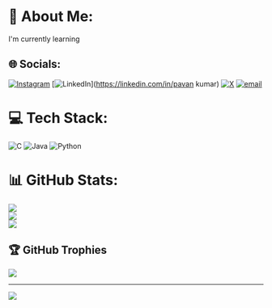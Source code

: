 # 💫 About Me:
I'm currently learning <br>


## 🌐 Socials:
[![Instagram](https://img.shields.io/badge/Instagram-%23E4405F.svg?logo=Instagram&logoColor=white)](https://instagram.com/__pavanshetty06) [![LinkedIn](https://img.shields.io/badge/LinkedIn-%230077B5.svg?logo=linkedin&logoColor=white)](https://linkedin.com/in/pavan kumar) [![X](https://img.shields.io/badge/X-black.svg?logo=X&logoColor=white)](https://x.com/@Pavanshetty1010) [![email](https://img.shields.io/badge/Email-D14836?logo=gmail&logoColor=white)](mailto:pavankumar66170@gmail.com) 

# 💻 Tech Stack:
![C](https://img.shields.io/badge/c-%2300599C.svg?style=flat&logo=c&logoColor=white) ![Java](https://img.shields.io/badge/java-%23ED8B00.svg?style=flat&logo=openjdk&logoColor=white) ![Python](https://img.shields.io/badge/python-3670A0?style=flat&logo=python&logoColor=ffdd54)
# 📊 GitHub Stats:
![](https://github-readme-stats.vercel.app/api?username=pavankumar66170&theme=shadow_green&hide_border=true&include_all_commits=true&count_private=true)<br/>
![](https://github-readme-streak-stats.herokuapp.com/?user=pavankumar66170&theme=shadow_green&hide_border=true)<br/>
![](https://github-readme-stats.vercel.app/api/top-langs/?username=pavankumar66170&theme=shadow_green&hide_border=true&include_all_commits=true&count_private=true&layout=compact)

## 🏆 GitHub Trophies
![](https://github-profile-trophy.vercel.app/?username=pavankumar66170&theme=radical&no-frame=false&no-bg=true&margin-w=4)

---
[![](https://visitcount.itsvg.in/api?id=pavankumar66170&icon=0&color=0)](https://visitcount.itsvg.in)

<!-- Proudly created with GPRM ( https://gprm.itsvg.in ) -->
